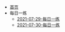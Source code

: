 * [首页](/pmp_study/)
* 每日一练
    * [2021-07-29-每日一练](/pmp_study/practice/huaxia/2021-07-29-每日一练.md)
    * [2021-07-30-每日一练](/pmp_study/practice/huaxia/2021-07-30-每日一练.md)
